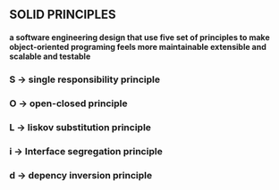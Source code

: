## SOLID PRINCIPLES
#### a software engineering design that use five set of principles to make object-oriented programing feels more maintainable extensible and scalable and testable
### S -> single responsibility principle
### O -> open-closed principle
### L -> liskov substitution principle
### i -> Interface segregation principle
### d -> depency inversion principle
